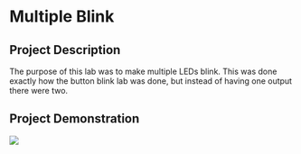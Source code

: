 # Multiple Blink
## Project Description
The purpose of this lab was to make multiple LEDs blink.  This was done exactly how the button blink lab was done, but instead of having one output there were two.  

## Project Demonstration
![](https://media.giphy.com/media/xT9IgfaegXU3vBCwiA/giphy.gif)
